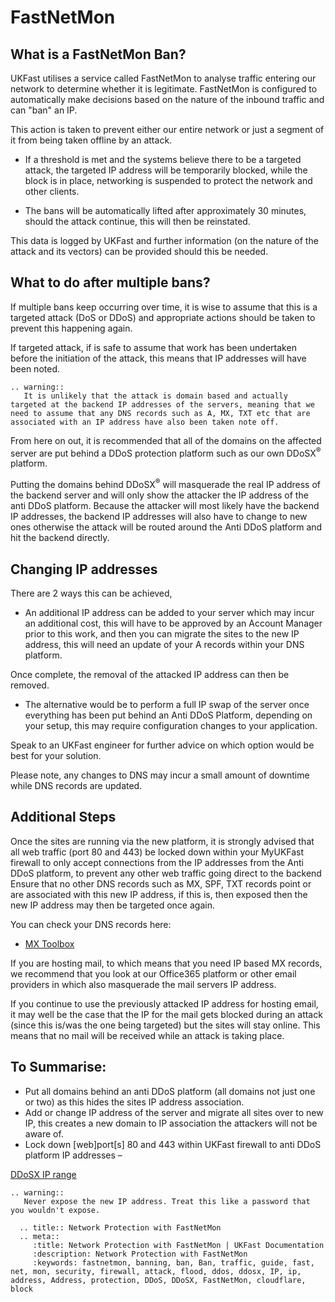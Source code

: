 # FastNetMon

##  What is a FastNetMon Ban?

UKFast utilises a service called FastNetMon to analyse traffic entering our network to determine whether it is legitimate. FastNetMon is configured to automatically make decisions based on the nature of the inbound traffic and can "ban" an IP.

This action is taken to prevent either our entire network or just a segment of it from being taken offline by an attack.

- If a threshold is met and the systems believe there to be a targeted attack, the targeted IP address will be temporarily blocked, while the block is in place, networking is suspended to protect the network and other clients.

- The bans will be automatically lifted after approximately 30 minutes, should the attack continue, this will then be reinstated.

This data is logged by UKFast and further information (on the nature of the attack and its vectors) can be provided should this be needed.

## What to do after multiple bans?
If multiple bans keep occurring over time, it is wise to assume that this is a targeted attack (DoS or DDoS) and appropriate actions should be taken to prevent this happening again.

If targeted attack, if is safe to assume that work has been undertaken before the initiation of the attack, this means that IP addresses will have been noted.

```eval_rst
.. warning::
   It is unlikely that the attack is domain based and actually targeted at the backend IP addresses of the servers, meaning that we need to assume that any DNS records such as A, MX, TXT etc that are associated with an IP address have also been taken note off.

```
From here on out, it is recommended that all of the domains on the affected server are put behind a DDoS protection platform such as our own DDoSX<sup>®</sup> platform.

Putting the domains behind DDoSX<sup>®</sup> will masquerade the real IP address of the backend server and will only show the attacker the IP address of the anti DDoS platform.
Because the attacker will most likely have the backend IP addresses, the backend IP addresses will also have to change to new ones otherwise the attack will be routed around the Anti DDoS platform and hit the backend directly.

## Changing IP addresses
There are 2 ways this can be achieved,

 - An additional IP address can be added to your server which may incur an additional cost, this will have to be approved by an Account Manager prior to this work, and then you can migrate the sites to the new IP address, this will need an update of your A records within your DNS platform.

Once complete, the removal of the attacked IP address can then be removed.

 - The alternative would be to perform a full IP swap of the server once everything has been put behind an Anti DDoS Platform, depending on your setup, this may require configuration changes to your application.

Speak to an UKFast engineer for further advice on which option would be best for your solution.

Please note, any changes to DNS may incur a small amount of downtime while DNS records are updated.

## Additional Steps
Once the sites are running via the new platform, it is strongly advised that all web traffic (port 80 and 443) be locked down within your MyUKFast firewall to only accept connections from the IP addresses from the Anti DDoS platform, to prevent any other web traffic going direct to the backend
Ensure that no other DNS records such as MX, SPF, TXT records point or are associated with this new IP address, if this is, then exposed then the new IP address may then be targeted once again.

You can check your DNS records here:
* [MX Toolbox](https://mxtoolbox.com/DNSLookup.aspx)

If you are hosting mail, to which means that you need IP based MX records, we recommend that you look at our Office365 platform or other email providers in which also masquerade the mail servers IP address.

If you continue to use the previously attacked IP address for hosting email, it may well be the case that the IP for the mail gets blocked during an attack (since this is/was the one being targeted) but the sites will stay online. This means that no mail will be received while an attack is taking place.

## To Summarise:
 - Put all domains behind an anti DDoS platform (all domains not just one or two) as this hides the sites IP address association.
 - Add or change IP address of the server and migrate all sites over to new IP, this creates a new domain to IP association the attackers will not be aware of.
 - Lock down [web]port[s] 80 and 443 within UKFast firewall to anti DDoS platform IP addresses –

[DDoSX IP range](https://docs.ukfast.co.uk/security/ddos/ips.html)


```
.. warning::
   Never expose the new IP address. Treat this like a password that you wouldn't expose.
```

```eval_rst
  .. title:: Network Protection with FastNetMon
  .. meta::
     :title: Network Protection with FastNetMon | UKFast Documentation
     :description: Network Protection with FastNetMon
     :keywords: fastnetmon, banning, ban, Ban, traffic, guide, fast, net, mon, security, firewall, attack, flood, ddos, ddosx, IP, ip, address, Address, protection, DDoS, DDoSX, FastNetMon, cloudflare, block
```

